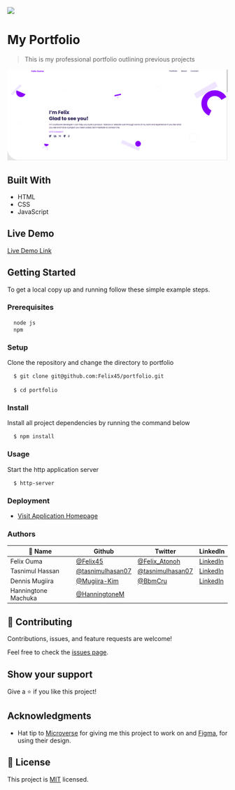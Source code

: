 ![](https://img.shields.io/badge/Microverse-blueviolet)

# My Portfolio

> This is my professional portfolio outlining previous projects

![portfolio project screenshot](assets/images/screenshot.png)


## Built With

- HTML
- CSS
- JavaScript


## Live Demo

[Live Demo Link](https://felix45.github.io/portfolio/)


## Getting Started

To get a local copy up and running follow these simple example steps.

### Prerequisites
```
  node js
  npm

```
### Setup
Clone the repository and change the directory to portfolio

``` 
  $ git clone git@github.com:Felix45/portfolio.git

  $ cd portfolio

```

### Install
Install all project dependencies by running the command below
 
``` 
  $ npm install
```
### Usage
Start the http application server
``` 
  $ http-server
```

### Deployment
- [Visit Application Homepage](http://localhost:8080)



### Authors

| 👤 Name | Github | Twitter | LinkedIn |
|------|--------|---------|----------|
|Felix Ouma|[@Felix45](https://github.com/Felix45)|[@Felix_Atonoh](https://twitter.com/Felix_Atonoh)|[LinkedIn](https://www.linkedin.com/in/felix-ouma-639766b0/)|
|Tasnimul Hassan|[@tasnimulhasan07](https://github.com/tasnimulhasan07)|[@tasnimulhasan07](https://twitter.com/tasnimulhasan07)|[LinkedIn](https://www.linkedin.com/in/tasnimulhasan07)|
|Dennis Mugiira|[@Mugiira-Kim](https://github.com/Mugiira-Kim)|[@BbmCru](https://twitter.com/BbmCru)|[LinkedIn](https://www.linkedin.com/in/mugiira-kim/) |
|Hanningtone Machuka|[@HanningtoneM](https://github.com/HanningtoneM)| |



## 🤝 Contributing

Contributions, issues, and feature requests are welcome!

Feel free to check the [issues page](https://github.com/Felix45/portfolio/issues).

## Show your support

Give a ⭐️ if you like this project!

## Acknowledgments

- Hat tip to [Microverse](https://bit.ly/MicroverseTN) for giving me this project to work on and [Figma](https://www.figma.com/file/l7SqJ3ZfkAKih9sFxvWSR4/Microverse-Student-Project-1), for using their design.

## 📝 License

This project is [MIT](https://github.com/git/git-scm.com/blob/main/MIT-LICENSE.txt) licensed.
